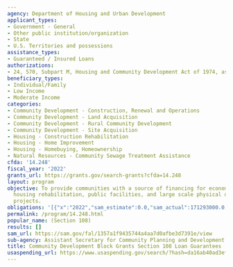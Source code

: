 ```yaml
---
agency: Department of Housing and Urban Development
applicant_types:
- Government - General
- Other public institution/organization
- State
- U.S. Territories and possessions
assistance_types:
- Guaranteed / Insured Loans
authorizations:
- 24, 570, Subpart M, Housing and Community Development Act of 1974, as amended.
beneficiary_types:
- Individual/Family
- Low Income
- Moderate Income
categories:
- Community Development - Construction, Renewal and Operations
- Community Development - Land Acquisition
- Community Development - Rural Community Development
- Community Development - Site Acquisition
- Housing - Construction Rehabilitation
- Housing - Home Improvement
- Housing - Homebuying, Homeownership
- Natural Resources - Community Sewage Treatment Assistance
cfda: '14.248'
fiscal_year: '2022'
grants_url: https://grants.gov/search-grants?cfda=14.248
layout: program
objective: To provide communities with a source of financing for economic development,
  housing rehabilitation, public facilities, and large scale physical development
  projects.
obligations: '[{"x":"2022","sam_estimate":0.0,"sam_actual":171293000.0,"usa_spending_actual":260331092.27},{"x":"2023","sam_estimate":300000000.0,"sam_actual":0.0,"usa_spending_actual":275496682.87},{"x":"2024","sam_estimate":400000000.0,"sam_actual":0.0,"usa_spending_actual":79673566.32}]'
permalink: /program/14.248.html
popular_name: (Section 108)
results: []
sam_url: https://sam.gov/fal/1357a1f9435744a4aa7d0afbe3d7391e/view
sub-agency: Assistant Secretary for Community Planning and Development
title: Community Development Block Grants Section 108 Loan Guarantees
usaspending_url: https://www.usaspending.gov/search/?hash=da16ab40ad3ef53bdb37db370651f3b1
---
```

